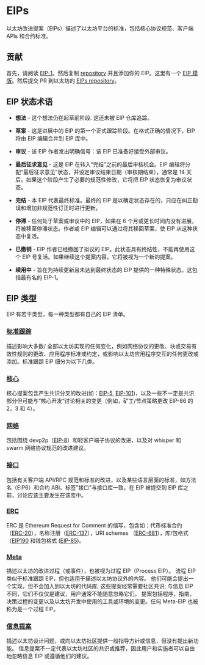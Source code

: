 # EIPs 

以太坊改进提案（EIPs）描述了以太坊平台的标准，包括核心协议规范、客户端 APIs 和合约标准。  

## 贡献

首先，请阅读 [EIP-1](./eip-1.md)。然后复制 [repository](https://github.com/ethereum/EIPs) 并且添加你的 EIP。这里有一个 [EIP 模版](https://github.com/ethereum/EIPs/blob/master/eip-template.md)。然后提交 PR 到以太坊的 [EIPs repository](https://github.com/ethereum/EIPs)。

## EIP 状态术语

- **想法** - 这个想法仍在起草前阶段. 这还未被 EIP 仓库追踪。
<!-- - **Idea** - An idea that is pre-draft. This is not tracked within the EIP Repository. -->
- **草案** - 这是进展中的 EIP 的第一个正式跟踪阶段。在格式正确的情况下，EIP 将由 EIP 编辑合并到 EIP 库中。
<!-- - **Draft** - The first formally tracked stage of an EIP in development. An EIP is merged by an EIP Editor into the EIP repository when properly formatted. -->
- **审议** - 该 EIP 作者发出明确信号：该 EIP 已准备好接受外部审议。
<!-- - **Review** - An EIP Author marks an EIP as ready for and requesting Peer Review. -->
- **最后征求意见** - 这是 EIP 在转入“完结”之前的最后审核机会。EIP 编辑将分配“最后征求意见”状态，并设定审议结束日期（审核期结束），通常是 14 天后。如果这个阶段产生了必要的规范性修改，它将把 EIP 状态恢复为审议状态。 
<!-- - **Last Call** - This is the final review window for an EIP before moving to FINAL. An EIP -->
<!--  editor will assign Last Call status and set a review end date (`last-call-deadline`), typically 14 days later. If this period results in necessary normative changes it will revert the EIP to Review. -->
- **完结** - 本 EIP 代表最终标准。最终的 EIP 是以确定状态存在的，只应在纠正勘误和增加非规范性订正时进行更新。
<!-- - **Final** - This EIP represents the final standard. A Final EIP exists in a state of finality and should only be updated to correct errata and add non-normative clarifications. -->
- **停滞** - 任何处于草案或审议中的 EIP，如果在 6 个月或更长时间内没有进展，将被移至停滞状态。作者或 EIP 编辑可以通过将其移回草案，使 EIP 从这种状态中复活。
<!-- - **Stagnant** - Any EIP in Draft or Review if inactive for a period of 6 months or greater is moved to Stagnant. An EIP may be resurrected from this state by Authors or EIP Editors through moving it back to Draft. -->
- **已撤销** - EIP 作者已经撤回了拟议的 EIP。此状态具有终结性，不能再使用这个 EIP 号复活。如果继续这个提案内容，它将被视为一个新的提案。
<!-- - **Withdrawn** - The EIP Author(s) have withdrawn the proposed EIP. This state has finality and can no longer be resurrected using this EIP number. If the idea is pursued at later date it is considered a new proposal. -->
- **续用中** - 旨在为持续更新且未达到最终状态的 EIP 提供的一种特殊状态。这包括最有名的 EIP-1。
<!-- - **Living** - A special status for EIPs that are designed to be continually updated and not reach a state of finality. This includes most notably EIP-1. -->

## EIP 类型

EIP 有若干类型，每一种类型都有自己的 EIP 清单。

### [标准跟踪](./summary/standards-track.md)

描述影响大多数/ 全部以太坊实现的任何变化，例如网络协议的更改、块或交易有效性规则的更改、应用程序标准或约定，或影响以太坊应用程序交互的任何更改或添加。标准跟踪 EIP 细分为以下几类。

### [核心](./summary/core.md)

核心提案包含产生共识分叉的改进(如：[EIP-5](./eip-5.md), [EIP-101](./eip-101.md))，以及一些不一定是共识部分但可能与“核心开发”讨论相关的变更（例如，矿工/节点策略更改 EIP-86 的 2，3 和 4）。

### [网络](./summary/networking.md)

包括围绕 devp2p（[EIP-8](./eip-8.md)）和轻客户端子协议的改进，以及对 whisper 和 swarm 网络协议规范的改进建议。

### [接口](./summary/interface.md)

包括有关客户端 API/RPC 规范和标准的改进，以及某些语言层面的标准，如方法名（EIP6）和合约 ABI。标签"接口"与接口库一致，在 EIP 被提交到 EIP 库之前，讨论应该主要发生在该库中。

### [ERC](./summary/erc.md)

ERC 是 Ethereum Request for Comment 的缩写，包含如：代币标准合约（[ERC-20](./eip-20.md)），名称注册（[ERC-137](./eip-137.md)），URI schemes （[ERC-681](./eip-681.md)），库/包格式（[EIP190](./eip-190.md) 和钱包格式 ([EIP-85](https://github.com/ethereum/EIPs/issues/85))。

### [Meta](./summary/meta.md)

描述以太坊的改进过程（或事件），也被视为过程 EIP（Process EIP）。 流程 EIP 类似于标准跟踪 EIP，但也适用于描述以太坊协议外的内容。 他们可能会提出一个实现，但不会加入到以太坊的代码库; 这些提案经常需要社区共识; 与信息 EIP 不同，它们不仅仅是建议，用户通常不能随意忽略它们。 提案包括程序，指南，决策过程的变更以及以太坊开发中使用的工具或环境的变更。任何 Meta-EIP 也被称为是一个过程 EIP。

### [信息提案](./summary/informational.md)

描述以太坊设计问题，或向以太坊社区提供一般指导方针或信息，但没有提出新功能。 信息提案不一定代表以太坊社区的共识或推荐，因此用户和实施者可以自由地忽略信息 EIP 或遵循他们的建议。
